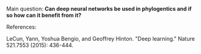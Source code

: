 Main question:
<b> Can deep neural networks be used in phylogentics and if so how can it benefit from it? </b>





References:

LeCun, Yann, Yoshua Bengio, and Geoffrey Hinton. "Deep learning." Nature 521.7553 (2015): 436-444.

